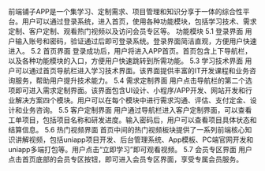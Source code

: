 前端铺子APP是一个集学习、定制需求、项目管理和知识分享于一体的综合性平台。用户可以通过登录系统，进入首页，使用各种功能模块，包括学习技术、需求定制、客户定制、观看热门视频以及访问会员专区等。
功能模块
5.1 登录界面
用户输入账号和密码，验证通过后即可登录系统。登录界面简洁直观，方便用户快速进入。
5.2 首页界面
登录成功后，用户将进入APP首页。首页包含上下导航栏，以及各种功能模块的入口，方便用户快速跳转到所需功能。
5.3 学习技术界面
用户可以通过首页导航栏进入学习技术界面。该界面提供丰富的IT开发课程和业务咨询服务，帮助用户提升技术能力。
5.4 需求定制界面
用户点击导航栏的第二个选项即可进入需求定制界面。该界面包含UI设计、小程序/APP开发、网站开发和行业解决方案四个模块。用户可以在每个模块中进行需求沟通、评估、支付定金、设计和业务咨询。
5.5 客户定制界面
用户通过导航栏进入客户定制界面，可以查看工单项目，包括项目名称和研发进度。输入密码后，用户可以查看项目具体状态和结算信息。
5.6 热门视频界面
首页中间的热门视频板块提供了一系列前端核心知识讲解视频，包括uniapp项目开发、后台管理系统、App模板、PC端官网开发和uniapp多端打包等。用户点击“立即学习”即可观看视频。
5.7 会员专区界面
用户点击首页底部的会员专区按钮，即可进入会员专区界面，享受专属会员服务。
